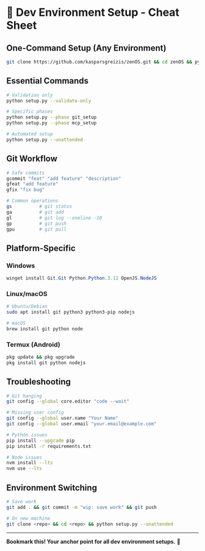 # 🚀 Dev Environment Setup - Cheat Sheet

## **One-Command Setup (Any Environment)**
```bash
git clone https://github.com/kasparsgreizis/zenOS.git && cd zenOS && python setup.py
```

## **Essential Commands**
```bash
# Validation only
python setup.py --validate-only

# Specific phases
python setup.py --phase git_setup
python setup.py --phase mcp_setup

# Automated setup
python setup.py --unattended
```

## **Git Workflow**
```bash
# Safe commits
gcommit "feat" "add feature" "description"
gfeat "add feature"
gfix "fix bug"

# Common operations
gs          # git status
ga          # git add
gl          # git log --oneline -10
gp          # git push
gpu         # git pull
```

## **Platform-Specific**

### **Windows**
```powershell
winget install Git.Git Python.Python.3.11 OpenJS.NodeJS
```

### **Linux/macOS**
```bash
# Ubuntu/Debian
sudo apt install git python3 python3-pip nodejs

# macOS
brew install git python node
```

### **Termux (Android)**
```bash
pkg update && pkg upgrade
pkg install git python nodejs
```

## **Troubleshooting**
```bash
# Git hanging
git config --global core.editor "code --wait"

# Missing user config
git config --global user.name "Your Name"
git config --global user.email "your.email@example.com"

# Python issues
pip install --upgrade pip
pip install -r requirements.txt

# Node issues
nvm install --lts
nvm use --lts
```

## **Environment Switching**
```bash
# Save work
git add . && git commit -m "wip: save work" && git push

# On new machine
git clone <repo> && cd <repo> && python setup.py --unattended
```

---
**Bookmark this! Your anchor point for all dev environment setups.** 🎯
